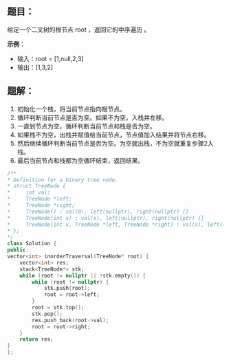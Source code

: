 ## 题目：
给定一个二叉树的根节点 root ，返回它的中序遍历 。

**示例**：

- 输入：root = [1,null,2,3]
- 输出：[1,3,2]

## 题解：

1. 初始化一个栈，将当前节点指向根节点。
2. 循环判断当前节点是否为空。如果不为空，入栈并左移。
3. 一直到节点为空，循环判断当前节点和栈是否为空。
4. 如果栈不为空，出栈并赋值给当前节点，节点值加入结果并将节点右移。
5. 然后继续循环判断当前节点是否为空。为空就出栈，不为空就重复步骤2入栈。
6. 最后当前节点和栈都为空循环结束，返回结果。

```cpp
/**
* Definition for a binary tree node.
* struct TreeNode {
*     int val;
*     TreeNode *left;
*     TreeNode *right;
*     TreeNode() : val(0), left(nullptr), right(nullptr) {}
*     TreeNode(int x) : val(x), left(nullptr), right(nullptr) {}
*     TreeNode(int x, TreeNode *left, TreeNode *right) : val(x), left(left), right(right) {}
* };
*/
class Solution {
public:
vector<int> inorderTraversal(TreeNode* root) {
    vector<int> res;
    stack<TreeNode*> stk;
    while (root != nullptr || !stk.empty()) {
        while (root != nullptr) {
            stk.push(root);
            root = root->left;
        }
        root = stk.top();
        stk.pop();
        res.push_back(root->val);
        root = root->right;
    }
    return res;
}
};
```
